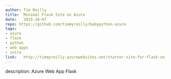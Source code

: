 ```yaml
--- 	
author:	Tim Reilly 
title:	Minimal Flask Site on Azure 
date:	2015-10-07
repo: https://github.com/timmyreilly/babypython-azure	
tags:	
- azure 
- flask
- python 
- web apps
- intro 
link:	http://timmyreilly.azurewebsites.net/starter-site-for-flask-on-azure-web-apps/ 
---	
```

description:	Azure Web App Flask

